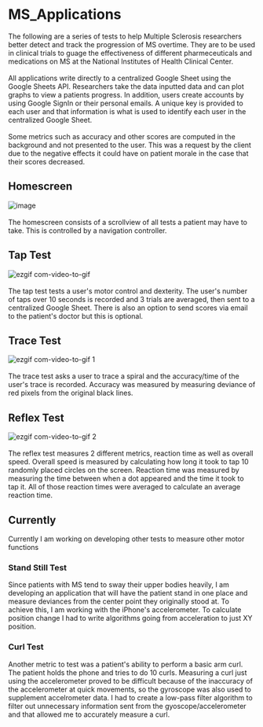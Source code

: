 # MS_Applications
The following are a series of tests to help Multiple Sclerosis researchers better detect and track the progression of MS overtime. They are to be used in clinical trials to guage the effectiveness of different pharmeceuticals and medications on MS at the National Institutes of Health Clinical Center.  
<br />
All applications write directly to a centralized Google Sheet using the Google Sheets API. Researchers take the data inputted data and can plot graphs to view a patients progress. In addition, users create accounts by using Google SignIn or their personal emails. A unique key is provided to each user and that information is what is used to identify each user in the centralized Google Sheet.  
<br />
Some metrics such as accuracy and other scores are computed in the background and not presented to the user. This was a request by the client due to the negative effects it could have on patient morale in the case that their scores decreased.

## Homescreen
![image](https://cloud.githubusercontent.com/assets/22035418/25635139/0f667598-2f4b-11e7-84d6-f73f6ebb895f.png)   
<br />
The homescreen consists of a scrollview of all tests a patient may have to take. This is controlled by a navigation controller.

## Tap Test
![ezgif com-video-to-gif](https://cloud.githubusercontent.com/assets/22035418/25636136/7de8ce00-2f4e-11e7-9cc7-f024eb4f0743.gif)  
<br />
The tap test tests a user's motor control and dexterity. The user's number of taps over 10 seconds is recorded and 3 trials are averaged, then sent to a centralized Google Sheet. There is also an option to send scores via email to the patient's doctor but this is optional.

## Trace Test
![ezgif com-video-to-gif 1](https://cloud.githubusercontent.com/assets/22035418/25636263/e0cf1d12-2f4e-11e7-9bf8-3b8e8a19a100.gif)  
<br />
The trace test asks a user to trace a spiral and the accuracy/time of the user's trace is recorded. Accuracy was measured by measuring deviance of red pixels from the original black lines.

## Reflex Test
![ezgif com-video-to-gif 2](https://cloud.githubusercontent.com/assets/22035418/25636414/502b6116-2f4f-11e7-95b0-2f71b7fc338e.gif)  
<br />
The reflex test measures 2 different metrics, reaction time as well as overall speed. Overall speed is measured by calculating how long it took to tap 10 randomly placed circles on the screen. Reaction time was measured by measuring the time between when a dot appeared and the time it took to tap it. All of those reaction times were averaged to calculate an average reaction time.

## Currently
Currently I am working on developing other tests to measure other motor functions
### Stand Still Test
Since patients with MS tend to sway their upper bodies heavily, I am developing an application that will have the patient stand in one place and measure deviances from the center point they originally stood at. To achieve this, I am working with the iPhone's accelerometer. To calculate position change I had to write algorithms going from acceleration to just XY position.
### Curl Test
Another metric to test was a patient's ability to perform a basic arm curl. The patient holds the phone and tries to do 10  curls. Measuring a curl just using the accelerometer proved to be difficult because of the inaccuracy of the accelerometer at quick movements, so the gyroscope was also used to supplement accelrometer data. I had to create a low-pass filter algorithm to filter out unnecessary information sent from the gyoscope/accelerometer and that allowed me to accurately measure a curl.
